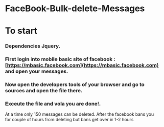 # FaceBook-Bulk-delete-Messages

# To start
### Dependencies Jquery.
### First login into mobile basic site of facebook : [https://mbasic.facebook.com](https://mbasic.facebook.com) and open your messages.
### Now open the developers tools of your browser and go to sources and open the file there.
### Exceute the file and vola you are done!.


At a time only 150 messages can be deleted. After the facebook bans you for couple of hours from deleting but bans get over in 1-2 hours
